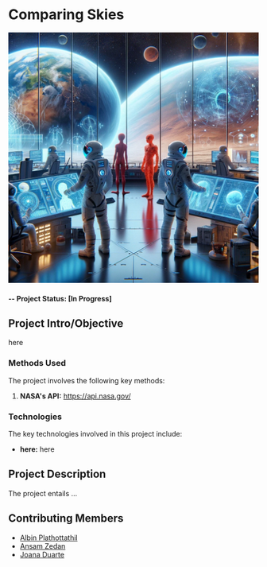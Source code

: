 # Comparing Skies

![alternative text](img/human_martian.png)


#### -- Project Status: [In Progress]

## Project Intro/Objective

here

### Methods Used

The project involves the following key methods:

1. **NASA's API:** https://api.nasa.gov/

### Technologies

The key technologies involved in this project include:

- **here:** here


## Project Description

The project entails ...



## Contributing Members

 - [Albin Plathottathil](https://github.com/albinpla)
 - [Ansam Zedan](https://github.com/ansamz)
 - [Joana Duarte](https://github.com/JDFDuarte)
